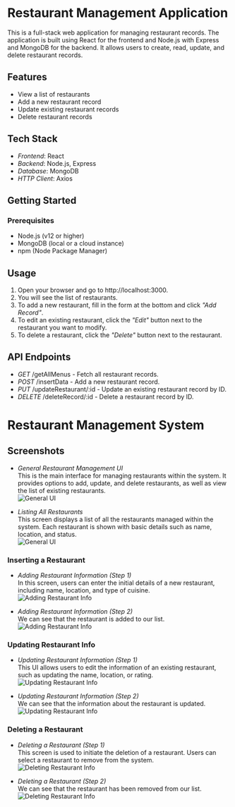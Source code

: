 # Restaurant Management Application

This is a full-stack web application for managing restaurant records. The application is built using React for the frontend and Node.js with Express and MongoDB for the backend. It allows users to create, read, update, and delete restaurant records.

## Features

- View a list of restaurants
- Add a new restaurant record
- Update existing restaurant records
- Delete restaurant records

## Tech Stack

- *Frontend*: React
- *Backend*: Node.js, Express
- *Database*: MongoDB
- *HTTP Client*: Axios

## Getting Started

### Prerequisites

- Node.js (v12 or higher)
- MongoDB (local or a cloud instance)
- npm (Node Package Manager)

## Usage

1. Open your browser and go to http://localhost:3000.
2. You will see the list of restaurants.
3. To add a new restaurant, fill in the form at the bottom and click *"Add Record"*.
4. To edit an existing restaurant, click the *"Edit"* button next to the restaurant you want to modify.
5. To delete a restaurant, click the *"Delete"* button next to the restaurant.

## API Endpoints

- *GET* /getAllMenus - Fetch all restaurant records.
- *POST* /insertData - Add a new restaurant record.
- *PUT* /updateRestaurant/:id - Update an existing restaurant record by ID.
- *DELETE* /deleteRecord/:id - Delete a restaurant record by ID.


# Restaurant Management System

## Screenshots

- *General Restaurant Management UI*  
  This is the main interface for managing restaurants within the system. It provides options to add, update, and delete restaurants, as well as view the list of existing restaurants.  
  ![General UI](screenshots/restaurant_management1.png)

- *Listing All Restaurants*  
  This screen displays a list of all the restaurants managed within the system. Each restaurant is shown with basic details such as name, location, and status.  
  ![General UI](screenshots/restaurant_management2.png)

### Inserting a Restaurant

- *Adding Restaurant Information (Step 1)*  
  In this screen, users can enter the initial details of a new restaurant, including name, location, and type of cuisine.  
  ![Adding Restaurant Info](screenshots/insert_restaurant1.png)

- *Adding Restaurant Information (Step 2)*  
  We can see that the restaurant is added to our list.  
  ![Adding Restaurant Info](screenshots/insert_restaurant2.png)

### Updating Restaurant Info

- *Updating Restaurant Information (Step 1)*  
  This UI allows users to edit the information of an existing restaurant, such as updating the name, location, or rating.  
  ![Updating Restaurant Info](screenshots/update_restaurant1.png)

- *Updating Restaurant Information (Step 2)*  
  We can see that the information about the restaurant is updated.  
  ![Updating Restaurant Info](screenshots/update_restaurant2.png)

### Deleting a Restaurant

- *Deleting a Restaurant (Step 1)*  
  This screen is used to initiate the deletion of a restaurant. Users can select a restaurant to remove from the system.  
  ![Deleting Restaurant Info](screenshots/delete_restaurant1.png)

- *Deleting a Restaurant (Step 2)*  
  We can see that the restaurant has been removed from our list.  
  ![Deleting Restaurant Info](screenshots/delete_restaurant2.png)